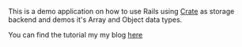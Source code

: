 This is a demo application on how to use Rails using [Crate](https://crate.io) as 
storage backend and demos it's Array and Object data types.

You can find the tutorial my my blog [here](http://vedanova.com/tech/open%20source/2014/06/24/using-crate-with-rails.html)

